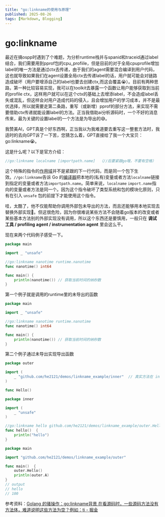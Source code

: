 ```yaml
---
title: "go:linkname的使用与原理"
published: 2025-08-26
tags: [Markdown, Blogging]
---
```


# go:linkname

最近在搞ospp时遇到了个难题，为分析runtime栈并与spanid和traceid通过label结合，我们需要用到pprof包的cpu_profiile，但是目前的对于全局cpuprofile增加label的唯一方法是通过ctx去传递，由于我们的agent需要混合编译到用户代码，这也就导致如果我们在agent设置全局ctx去传递label的话，用户就可能会对链路造成破坏（用户要增添自己的label也要去创建ctx,而这会覆盖😭）。目前有两种思路，第一种比较容易实现，我可以在toolkit去暴露一个函数让用户能够获取到当前的profile ctx，这样用户就可以在这个ctx的基础上去增添label，不会造成label丢失或混乱，但这样会对用户造成代码的侵入，且会增加用户的学习成本，并不是最优选择，所以就需要走第二条路，重写（或新增）pprof的部分方法，来实现不需要借助ctx传递就能设置label的方法。正当我借助ai分析源码时，一个不好的消息传来，最为关键的设置label的一个方法是为导出的😅。

我赞美AI，GPT真是个好东西啊，正当我以为我难道要去重写这一整套方法时，我适时的去向GPT诉了一下苦，您猜怎么着，GPT直接给了我一个大宝贝：go:linkname😭。

这是什么呢？以下是官方介绍：

```go
//go:linkname localname [importpath.name]  （//后要紧跟go哦，不要有空格）
```

这个特殊的指令的[作用域](https://zhida.zhihu.com/search?content_id=186045598&content_type=Article&match_order=1&q=作用域&zhida_source=entity)并不是紧跟的下一行代码，而是同一个包下生效。`//go:linkname`告诉 Go 的[编译器](https://zhida.zhihu.com/search?content_id=186045598&content_type=Article&match_order=1&q=编译器&zhida_source=entity)把本地的(私有)变量或者方法`localname`链接到指定的变量或者方法`importpath.name`。简单来说，`localname` `import.name`指向的变量或者方法是同一个。因为这个指令破坏了类型系统和包的模块化原则，只有在引入 `unsafe` 包的前提下才能使用这个指令。

哇，太酷了，他不仅能帮助你调用外部包未导出的方法，而且还能够用本地实现去替换外部实现🙌。但这很危险，因为你很难说某些方法不会随着go版本的改变或者某些基本方法别的外部实现没有调用，所以这个东西还是要慎用，一般只在 **调试工具 / profiling agent / instrumentation agent** 里会这么干。

现在来两个代码例子感受一下。

```go
package main

import _ "unsafe"

//go:linkname nanotime runtime.nanotime
func nanotime() int64

func main() {
    println(nanotime()) // 获取当前时间的纳秒数
}

```

第一个例子就是调用的runtime里的未导出的函数

```go
package main

import _ "unsafe"

//go:linkname nanotime runtime.nanotime
func nanotime() int64

func main() {
    println(nanotime()) // 获取当前时间的纳秒数
}

```

第二个例子通过未导出实现导出函数

```go
package outer

import (
	_ "github.com/he2121/demos/linkname_example/inner"	// 真实方法在 inner 包，必须引用这个编译器才能找到链接
)

func Hello()
```

```go
package inner

import (
	_ "unsafe"
)

//go:linkname hello github.com/he2121/demos/linkname_example/outer.Hello
func hello()  {
	println("hello")
}


```

```go
package main

import "github.com/he2121/demos/linkname_example/outer"

func main()  {
	outer.Hello()
	println(outer.A)
}
// output
// hello
// 100


```

参考资料：[Golang 的骚操作：go:linkname背景 在看源码时，一些源码方法没有方法体，难道说明这些方法为空？例如：ti - 掘金](https://juejin.cn/post/7037158518687793166)